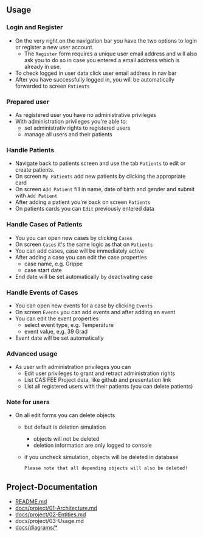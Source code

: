 ## Usage
### Login and Register
- On the very right on the navigation bar you have the two options to login or register a new user account.
  - The `Register` form requires a unique user email address and will also ask you to do so in case you entered a email address which is already in use.
- To check logged in user data click user email address in nav bar
- After you have successfully logged in, you will be automatically forwarded to screen `Patients`

### Prepared user
- As registered user you have no administrative privileges
- With administration privileges you're able to:
   - set administrativ rights to registered users
   - manage all users and their patients

### Handle Patients
- Navigate back to patients screen and use the tab `Patients` to edit or create patients.
- On screen `My Patients` add new patients by clicking the appropriate card
- On screen `Add Patient` fill in name, date of birth and gender and submit with `Add Patient`
- After adding a patient you're back on screen `Patients`
- On patients cards you can `Edit` previously entered data

### Handle Cases of Patients
- You you can open new cases by clicking `Cases`
- On screen `Cases` it's the same logic as that on `Patients`
- You can add cases, case will be immediately active
- After adding a case you can edit the case properties
  - case name, e.g. Grippe
  - case start date
- End date will be set automatically by deactivating case

### Handle Events of Cases
- You can open new events for a case by clicking `Events`
- On screen `Events` you can add events and after adding an event
- You can edit the event properties
  - select event type, e.g. Temperature
  - event value, e.g. 39 Grad
- Event date will be set automatically

### Advanced usage
- As user with administration privileges you can
  - Edit user privileges to grant and retract administration rights
  - List CAS FEE Project data, like github and presentation link
  - List all registered users with their patients (you can delete patients)

### Note for users
- On all edit forms you can delete objects
  - but default is deletion simulation
    - objects will not be deleted
    - deletion information are only logged to console
  - if you uncheck simulation, objects will be deleted in database
    
    ```
    Please note that all depending objects will also be deleted!
    ```

## Project-Documentation

- [README.md](https://github.com/elafari/CAS-FEE_project2/blob/doc/README.md)
- [docs/project/01-Architecture.md](https://github.com/elafari/CAS-FEE_project2/blob/doc/docs/project/01-Architecture.md)
- [docs/project/02-Entities.md](https://github.com/elafari/CAS-FEE_project2/blob/doc/docs/project/02-Entities.md)
- docs/project/03-Usage.md
- [docs/diagrams/*](https://github.com/elafari/CAS-FEE_project2/blob/doc/docs/diagrams/)
